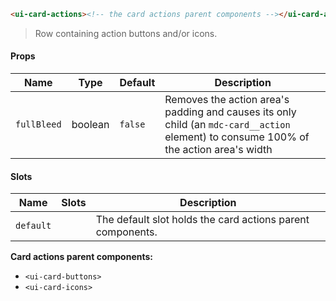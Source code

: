 ```html
<ui-card-actions><!-- the card actions parent components --></ui-card-actions>
```

> Row containing action buttons and/or icons.

#### Props

| Name        | Type    | Default | Description                                                                                                                            |
| ----------- | ------- | ------- | -------------------------------------------------------------------------------------------------------------------------------------- |
| `fullBleed` | boolean | `false` | Removes the action area's padding and causes its only child (an `mdc-card__action` element) to consume 100% of the action area's width |

#### Slots

| Name      | Slots | Description                                                |
| --------- | ----- | ---------------------------------------------------------- |
| `default` |       | The default slot holds the card actions parent components. |

**Card actions parent components:**

- `<ui-card-buttons>`
- `<ui-card-icons>`
